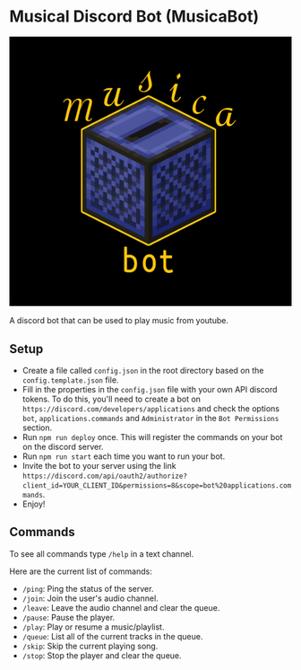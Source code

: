 # Musical Discord Bot (MusicaBot)
![Avatar](avatar.png)

A discord bot that can be used to play music from youtube.

## Setup
- Create a file called `config.json` in the root directory based on the `config.template.json` file.
- Fill in the properties in the `config.json` file with your own API discord tokens. To do this, you'll need to create a bot on `https://discord.com/developers/applications` and check the options `bot`, `applications.commands` and `Administrator` in the `Bot Permissions` section.
- Run `npm run deploy` once. This will register the commands on your bot on the discord server.
- Run `npm run start` each time you want to run your bot.
- Invite the bot to your server using the link `https://discord.com/api/oauth2/authorize?client_id=YOUR_CLIENT_ID&permissions=8&scope=bot%20applications.commands`.
- Enjoy!

## Commands
To see all commands type `/help` in a text channel.

Here are the current list of commands:
- `/ping`: Ping the status of the server.
- `/join`: Join the user's audio channel.
- `/leave`: Leave the audio channel and clear the queue.
- `/pause`: Pause the player.
- `/play`: Play or resume a music/playlist.
- `/queue`: List all of the current tracks in the queue.
- `/skip`: Skip the current playing song.
- `/stop`: Stop the player and clear the queue.
